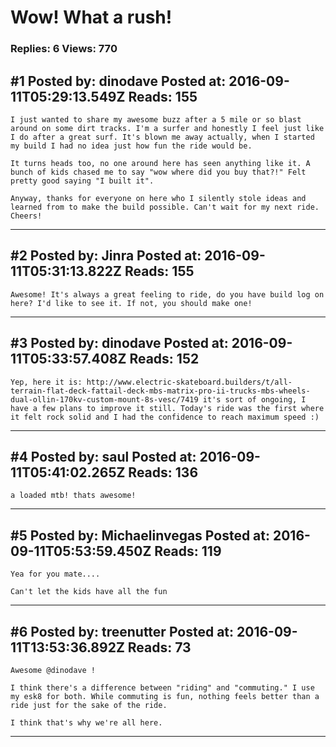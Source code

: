# Wow! What a rush!

### Replies: 6 Views: 770

## \#1 Posted by: dinodave Posted at: 2016-09-11T05:29:13.549Z Reads: 155

```
I just wanted to share my awesome buzz after a 5 mile or so blast around on some dirt tracks. I'm a surfer and honestly I feel just like I do after a great surf. It's blown me away actually, when I started my build I had no idea just how fun the ride would be.

It turns heads too, no one around here has seen anything like it. A bunch of kids chased me to say "wow where did you buy that?!" Felt pretty good saying "I built it".

Anyway, thanks for everyone on here who I silently stole ideas and learned from to make the build possible. Can't wait for my next ride. Cheers!
```

---
## \#2 Posted by: Jinra Posted at: 2016-09-11T05:31:13.822Z Reads: 155

```
Awesome! It's always a great feeling to ride, do you have build log on here? I'd like to see it. If not, you should make one!
```

---
## \#3 Posted by: dinodave Posted at: 2016-09-11T05:33:57.408Z Reads: 152

```
Yep, here it is: http://www.electric-skateboard.builders/t/all-terrain-flat-deck-fattail-deck-mbs-matrix-pro-ii-trucks-mbs-wheels-dual-ollin-170kv-custom-mount-8s-vesc/7419 it's sort of ongoing, I have a few plans to improve it still. Today's ride was the first where it felt rock solid and I had the confidence to reach maximum speed :)
```

---
## \#4 Posted by: saul Posted at: 2016-09-11T05:41:02.265Z Reads: 136

```
a loaded mtb! thats awesome!
```

---
## \#5 Posted by: Michaelinvegas Posted at: 2016-09-11T05:53:59.450Z Reads: 119

```
Yea for you mate....

Can't let the kids have all the fun
```

---
## \#6 Posted by: treenutter Posted at: 2016-09-11T13:53:36.892Z Reads: 73

```
Awesome @dinodave !

I think there's a difference between "riding" and "commuting." I use my esk8 for both. While commuting is fun, nothing feels better than a ride just for the sake of the ride.

I think that's why we're all here.
```

---
